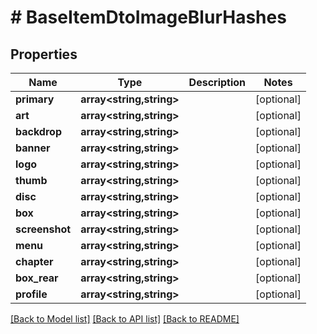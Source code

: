# # BaseItemDtoImageBlurHashes

## Properties

Name | Type | Description | Notes
------------ | ------------- | ------------- | -------------
**primary** | **array<string,string>** |  | [optional]
**art** | **array<string,string>** |  | [optional]
**backdrop** | **array<string,string>** |  | [optional]
**banner** | **array<string,string>** |  | [optional]
**logo** | **array<string,string>** |  | [optional]
**thumb** | **array<string,string>** |  | [optional]
**disc** | **array<string,string>** |  | [optional]
**box** | **array<string,string>** |  | [optional]
**screenshot** | **array<string,string>** |  | [optional]
**menu** | **array<string,string>** |  | [optional]
**chapter** | **array<string,string>** |  | [optional]
**box_rear** | **array<string,string>** |  | [optional]
**profile** | **array<string,string>** |  | [optional]

[[Back to Model list]](../../README.md#models) [[Back to API list]](../../README.md#endpoints) [[Back to README]](../../README.md)
